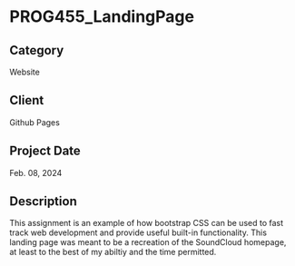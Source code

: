 # PROG455_LandingPage

## Category
Website

## Client
Github Pages

## Project Date
Feb. 08, 2024

## Description
This assignment is an example of how bootstrap CSS can be used to fast track web development and provide useful built-in functionality. This landing page was meant to be a recreation of the SoundCloud homepage, at least to the best of my abiltiy and the time permitted.
